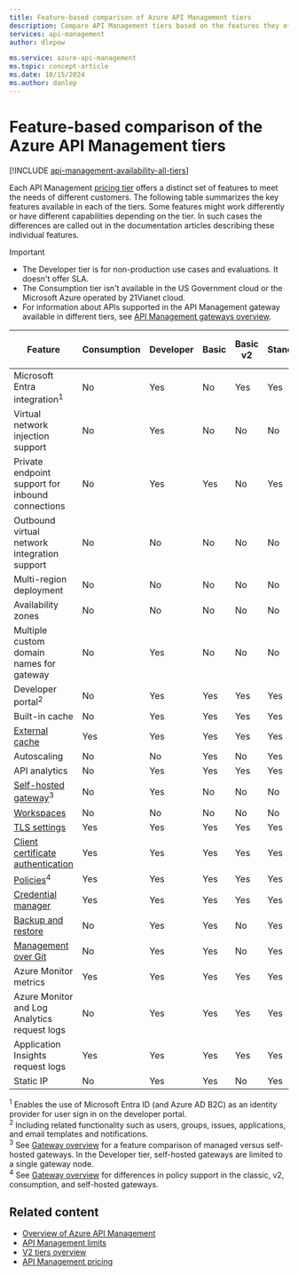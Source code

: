 ```yaml
---
title: Feature-based comparison of Azure API Management tiers
description: Compare API Management tiers based on the features they offer. See a table that summarizes the key features available in each pricing tier.
services: api-management
author: dlepow

ms.service: azure-api-management
ms.topic: concept-article
ms.date: 10/15/2024
ms.author: danlep
---
```


# Feature-based comparison of the Azure API Management tiers

[!INCLUDE [api-management-availability-all-tiers](../../includes/api-management-availability-all-tiers.md)]

Each API Management [pricing tier](api-management-key-concepts.md#api-management-tiers) offers a distinct set of features to meet the needs of different customers. The following table summarizes the key features available in each of the tiers. Some features might work differently or have different capabilities depending on the tier. In such cases the differences are called out in the documentation articles describing these individual features.

> [!IMPORTANT]
> * The Developer tier is for non-production use cases and evaluations. It doesn't offer SLA.
> * The Consumption tier isn't available in the US Government cloud or the Microsoft Azure operated by 21Vianet cloud. 
> * For information about APIs supported in the API Management gateway available in different tiers, see [API Management gateways overview](api-management-gateways-overview.md#backend-apis).


| Feature                                                                                      | Consumption | Developer | Basic | Basic v2 |Standard | Standard v2 | Premium | Premium v2 (preview) |
| -------------------------------------------------------------------------------------------- | ----------- | --------- | --------- | --------- | ----- | -------- | ------- | ------- | 
| Microsoft Entra integration<sup>1</sup>                                                             | No          | Yes       | No    | Yes      | Yes      | Yes      | Yes     | Yes |
| Virtual network injection support                                                               | No          | Yes       | No    | No       | No       | No       | Yes    | Yes |
| Private endpoint support for inbound connections                                                               | No          | Yes       | Yes    | No       | Yes       | Yes       | Yes  | No   |
| Outbound virtual network integration support                                                             | No          | No       | No    | No       | No       | Yes       | No    | Yes |
| Multi-region deployment                                                                      | No          | No        | No    | No       | No       | No       | Yes     | No |
| Availability zones                                                                           | No          | No        | No    | No       | No       | No       | Yes     | No  |
| Multiple custom domain names for gateway                                                                 | No          | Yes        | No    | No      | No       | No        | Yes     | No |
| Developer portal<sup>2</sup>                                                                 | No          | Yes       | Yes   | Yes      | Yes      | Yes      | Yes     | Yes |
| Built-in cache | No      | Yes                                            | Yes          | Yes       | Yes   | Yes      | Yes     | Yes |
| [External cache](./api-management-howto-cache-external.md)                                                    | Yes         | Yes       | Yes   | Yes      | Yes      | Yes      |Yes     | Yes
| Autoscaling                                                    | No         | No       | Yes   | No      | Yes      | No      |Yes     | No |
| API analytics                                     | No          | Yes       | Yes   | Yes      | Yes      | Yes      | Yes     | Yes |
| [Self-hosted gateway](self-hosted-gateway-overview.md)<sup>3</sup>                           | No          | Yes       | No    | No       | No       | No       | Yes     | No |
| [Workspaces](workspaces-overview.md)                                                         | No          | No       | No    | No     | No     | No       | Yes     |  No |
| [TLS settings](api-management-howto-manage-protocols-ciphers.md)                             | Yes         | Yes       | Yes   | Yes      | Yes      | Yes      | Yes     | Yes |
| [Client certificate authentication](api-management-howto-mutual-certificates-for-clients.md) | Yes         | Yes       | Yes   | Yes      | Yes     | Yes      |Yes     | Yes |
| [Policies](api-management-howto-policies.md)<sup>4</sup> | Yes         | Yes       | Yes   | Yes      | Yes      | Yes      | Yes     | Yes |
| [Credential manager](credentials-overview.md)  | Yes         | Yes       | Yes   | Yes      | Yes      | Yes      | Yes     |  Yes |
| [Backup and restore](api-management-howto-disaster-recovery-backup-restore.md)               | No          | Yes       | Yes   | No          | Yes      | No          | Yes     | No |
| [Management over Git](api-management-configuration-repository-git.md)                        | No          | Yes       | Yes   |No          | Yes      | No          | Yes     | No |
| Azure Monitor metrics                                                               | Yes          | Yes       | Yes   | Yes      | Yes      | Yes      | Yes     | Yes |
| Azure Monitor and Log Analytics request logs                                                              | No          | Yes       | Yes   | Yes      | Yes      | Yes      |Yes     | Yes |
| Application Insights request logs                                                               | Yes          | Yes       | Yes   | Yes      | Yes      | Yes      |Yes     | Yes |
| Static IP                                                                                    | No          | Yes       | Yes   | No          |Yes      | No          | Yes     | No |

<sup>1</sup> Enables the use of Microsoft Entra ID (and Azure AD B2C) as an identity provider for user sign in on the developer portal.<br/>
<sup>2</sup> Including related functionality such as users, groups, issues, applications, and email templates and notifications.<br/>
<sup>3</sup> See [Gateway overview](api-management-gateways-overview.md#feature-comparison-managed-versus-self-hosted-gateways) for a feature comparison of managed versus self-hosted gateways. In the Developer tier, self-hosted gateways are limited to a single gateway node. <br/>
<sup>4</sup> See [Gateway overview](api-management-gateways-overview.md#policies) for differences in policy support in the classic, v2, consumption, and self-hosted gateways. <br/>

## Related content

* [Overview of Azure API Management](api-management-key-concepts.md)
* [API Management limits](/azure/azure-resource-manager/management/azure-subscription-service-limits?toc=/azure/api-management/toc.json&bc=/azure/api-management/breadcrumb/toc.json#api-management-limits)
* [V2 tiers overview](v2-service-tiers-overview.md)
* [API Management pricing](https://azure.microsoft.com/pricing/details/api-management/)